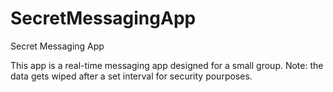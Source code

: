# SecretMessagingApp
Secret Messaging App

This app is a real-time messaging app designed for a small group. Note: the data gets wiped after a set interval for security pourposes.
